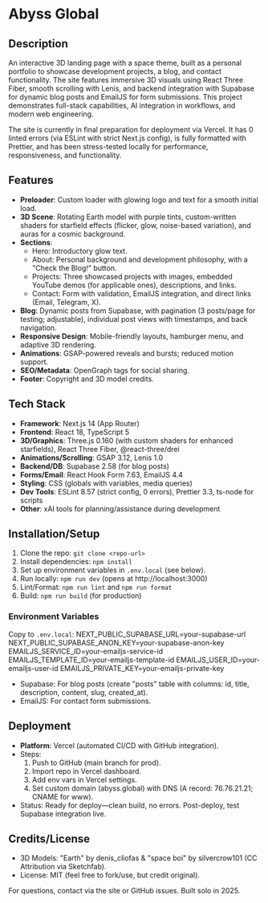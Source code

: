 # Abyss Global

## Description
An interactive 3D landing page with a space theme, built as a personal portfolio to showcase development projects, a blog, and contact functionality. The site features immersive 3D visuals using React Three Fiber, smooth scrolling with Lenis, and backend integration with Supabase for dynamic blog posts and EmailJS for form submissions. This project demonstrates full-stack capabilities, AI integration in workflows, and modern web engineering.

The site is currently in final preparation for deployment via Vercel. It has 0 linted errors (via ESLint with strict Next.js config), is fully formatted with Prettier, and has been stress-tested locally for performance, responsiveness, and functionality.

## Features
- **Preloader**: Custom loader with glowing logo and text for a smooth initial load.
- **3D Scene**: Rotating Earth model with purple tints, custom-written shaders for starfield effects (flicker, glow, noise-based variation), and auras for a cosmic background.
- **Sections**:
  - Hero: Introductory glow text.
  - About: Personal background and development philosophy, with a "Check the Blog!" button.
  - Projects: Three showcased projects with images, embedded YouTube demos (for applicable ones), descriptions, and links.
  - Contact: Form with validation, EmailJS integration, and direct links (Email, Telegram, X).
- **Blog**: Dynamic posts from Supabase, with pagination (3 posts/page for testing; adjustable), individual post views with timestamps, and back navigation.
- **Responsive Design**: Mobile-friendly layouts, hamburger menu, and adaptive 3D rendering.
- **Animations**: GSAP-powered reveals and bursts; reduced motion support.
- **SEO/Metadata**: OpenGraph tags for social sharing.
- **Footer**: Copyright and 3D model credits.

## Tech Stack
- **Framework**: Next.js 14 (App Router)
- **Frontend**: React 18, TypeScript 5
- **3D/Graphics**: Three.js 0.160 (with custom shaders for enhanced starfields), React Three Fiber, @react-three/drei
- **Animations/Scrolling**: GSAP 3.12, Lenis 1.0
- **Backend/DB**: Supabase 2.58 (for blog posts)
- **Forms/Email**: React Hook Form 7.63, EmailJS 4.4
- **Styling**: CSS (globals with variables, media queries)
- **Dev Tools**: ESLint 8.57 (strict config, 0 errors), Prettier 3.3, ts-node for scripts
- **Other**: xAI tools for planning/assistance during development

## Installation/Setup
1. Clone the repo: `git clone <repo-url>`
2. Install dependencies: `npm install`
3. Set up environment variables in `.env.local` (see below).
4. Run locally: `npm run dev` (opens at http://localhost:3000)
5. Lint/Format: `npm run lint` and `npm run format`
6. Build: `npm run build` (for production)

### Environment Variables
Copy to `.env.local`:
NEXT_PUBLIC_SUPABASE_URL=your-supabase-url
NEXT_PUBLIC_SUPABASE_ANON_KEY=your-supabase-anon-key
EMAILJS_SERVICE_ID=your-emailjs-service-id
EMAILJS_TEMPLATE_ID=your-emailjs-template-id
EMAILJS_USER_ID=your-emailjs-user-id
EMAILJS_PRIVATE_KEY=your-emailjs-private-key

- Supabase: For blog posts (create "posts" table with columns: id, title, description, content, slug, created_at).
- EmailJS: For contact form submissions.

## Deployment
- **Platform**: Vercel (automated CI/CD with GitHub integration).
- Steps:
  1. Push to GitHub (main branch for prod).
  2. Import repo in Vercel dashboard.
  3. Add env vars in Vercel settings.
  4. Set custom domain (abyss.global) with DNS (A record: 76.76.21.21; CNAME for www).
- Status: Ready for deploy—clean build, no errors. Post-deploy, test Supabase integration live.

## Credits/License
- 3D Models: "Earth" by denis_cliofas & "space boi" by silvercrow101 (CC Attribution via Sketchfab).
- License: MIT (feel free to fork/use, but credit original).

For questions, contact via the site or GitHub issues. Built solo in 2025.